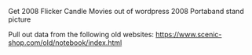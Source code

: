Get 2008 Flicker Candle Movies out of wordpress
2008 Portaband stand picture

Pull out data from the following old websites:
https://www.scenic-shop.com/old/notebook/index.html